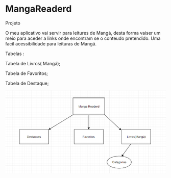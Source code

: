 # MangaReaderd
Projeto

O meu aplicativo vai servir para leitures de Mangá, desta forma vaiser um meio para aceder
a links onde encontram se o conteudo pretendido. Uma facil acessibilidade para leituras de Mangá.

Tabelas :

Tabela de Livros( Mangá);

Tabela de Favoritos;

Tabela de Destaque;

![](ProgamçaãoA.trabalho.png)


